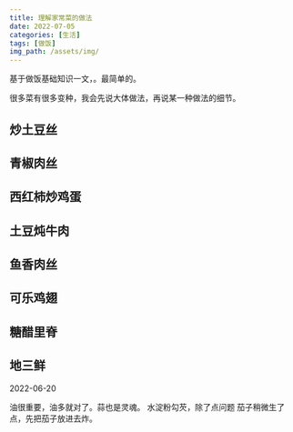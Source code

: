 ```yaml
---
title: 理解家常菜的做法
date: 2022-07-05
categories: [生活]
tags: [做饭]
img_path: /assets/img/
---
```

 
基于做饭基础知识一文，。最简单的。

很多菜有很多变种，我会先说大体做法，再说某一种做法的细节。


## 炒土豆丝


## 青椒肉丝



## 西红柿炒鸡蛋



## 土豆炖牛肉

## 鱼香肉丝

## 可乐鸡翅

## 糖醋里脊


## 地三鲜

2022-06-20

油很重要，油多就对了。蒜也是灵魂。
水淀粉勾芡，除了点问题
茄子稍微生了点，先把茄子放进去炸。

## 

